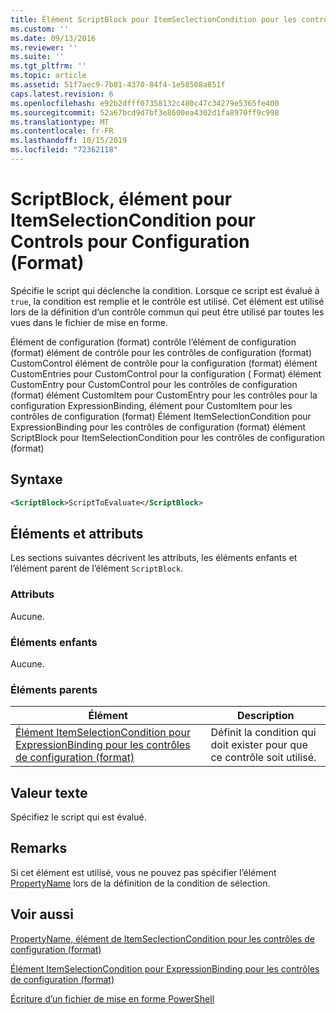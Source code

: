 ```yaml
---
title: Élément ScriptBlock pour ItemSeclectionCondition pour les contrôles de configuration (format) | Microsoft Docs
ms.custom: ''
ms.date: 09/13/2016
ms.reviewer: ''
ms.suite: ''
ms.tgt_pltfrm: ''
ms.topic: article
ms.assetid: 51f7aec9-7b01-4370-84f4-1e58508a851f
caps.latest.revision: 6
ms.openlocfilehash: e92b2dfff07358132c480c47c34279e5365fe400
ms.sourcegitcommit: 52a67bcd9d7bf3e8600ea4302d1fa8970ff9c998
ms.translationtype: MT
ms.contentlocale: fr-FR
ms.lasthandoff: 10/15/2019
ms.locfileid: "72362118"
---
```

# <a name="scriptblock-element-for-itemseclectioncondition-for-controls-for-configuration-format"></a>ScriptBlock, élément pour ItemSelectionCondition pour Controls pour Configuration (Format)

Spécifie le script qui déclenche la condition. Lorsque ce script est évalué à `true`, la condition est remplie et le contrôle est utilisé. Cet élément est utilisé lors de la définition d’un contrôle commun qui peut être utilisé par toutes les vues dans le fichier de mise en forme.

Élément de configuration (format) contrôle l’élément de configuration (format) élément de contrôle pour les contrôles de configuration (format) CustomControl élément de contrôle pour la configuration (format) élément CustomEntries pour CustomControl pour la configuration ( Format) élément CustomEntry pour CustomControl pour les contrôles de configuration (format) élément CustomItem pour CustomEntry pour les contrôles pour la configuration ExpressionBinding, élément pour CustomItem pour les contrôles de configuration (format) Élément ItemSelectionCondition pour ExpressionBinding pour les contrôles de configuration (format) élément ScriptBlock pour ItemSelectionCondition pour les contrôles de configuration (format)

## <a name="syntax"></a>Syntaxe

```xml
<ScriptBlock>ScriptToEvaluate</ScriptBlock>
```

## <a name="attributes-and-elements"></a>Éléments et attributs

Les sections suivantes décrivent les attributs, les éléments enfants et l’élément parent de l’élément `ScriptBlock`.

### <a name="attributes"></a>Attributs

Aucune.

### <a name="child-elements"></a>Éléments enfants

Aucune.

### <a name="parent-elements"></a>Éléments parents

|Élément|Description|
|-------------|-----------------|
|[Élément ItemSelectionCondition pour ExpressionBinding pour les contrôles de configuration (format)](./itemselectioncondition-element-for-expressionbinding-for-controls-for-configuration-format.md)|Définit la condition qui doit exister pour que ce contrôle soit utilisé.|

## <a name="text-value"></a>Valeur texte

Spécifiez le script qui est évalué.

## <a name="remarks"></a>Remarks

Si cet élément est utilisé, vous ne pouvez pas spécifier l’élément [PropertyName](./propertyname-element-for-itemseclectioncondition-for-controls-for-configuration-format.md) lors de la définition de la condition de sélection.

## <a name="see-also"></a>Voir aussi

[PropertyName, élément de ItemSeclectionCondition pour les contrôles de configuration (format)](./propertyname-element-for-itemseclectioncondition-for-controls-for-configuration-format.md)

[Élément ItemSelectionCondition pour ExpressionBinding pour les contrôles de configuration (format)](./itemselectioncondition-element-for-expressionbinding-for-controls-for-configuration-format.md)

[Écriture d’un fichier de mise en forme PowerShell](./writing-a-powershell-formatting-file.md)
